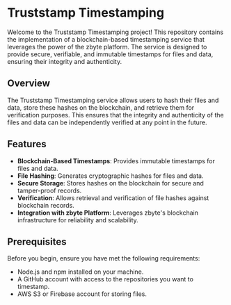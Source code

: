 # Truststamp Timestamping

Welcome to the Truststamp Timestamping project! This repository contains the implementation of a blockchain-based timestamping service that leverages the power of the zbyte platform. The service is designed to provide secure, verifiable, and immutable timestamps for files and data, ensuring their integrity and authenticity.

## Overview

The Truststamp Timestamping service allows users to hash their files and data, store these hashes on the blockchain, and retrieve them for verification purposes. This ensures that the integrity and authenticity of the files and data can be independently verified at any point in the future.

## Features

- **Blockchain-Based Timestamps**: Provides immutable timestamps for files and data.
- **File Hashing**: Generates cryptographic hashes for files and data.
- **Secure Storage**: Stores hashes on the blockchain for secure and tamper-proof records.
- **Verification**: Allows retrieval and verification of file hashes against blockchain records.
- **Integration with zbyte Platform**: Leverages zbyte's blockchain infrastructure for reliability and scalability.

## Prerequisites

Before you begin, ensure you have met the following requirements:

- Node.js and npm installed on your machine.
- A GitHub account with access to the repositories you want to timestamp.
- AWS S3 or Firebase account for storing files.
